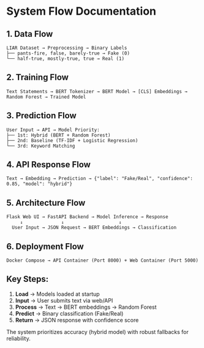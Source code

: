 # System Flow Documentation

## 1. Data Flow
```
LIAR Dataset → Preprocessing → Binary Labels
├── pants-fire, false, barely-true → Fake (0)
└── half-true, mostly-true, true → Real (1)
```

## 2. Training Flow
```
Text Statements → BERT Tokenizer → BERT Model → [CLS] Embeddings → Random Forest → Trained Model
```

## 3. Prediction Flow
```
User Input → API → Model Priority:
├── 1st: Hybrid (BERT + Random Forest)
├── 2nd: Baseline (TF-IDF + Logistic Regression)  
└── 3rd: Keyword Matching
```

## 4. API Response Flow
```
Text → Embedding → Prediction → {"label": "Fake/Real", "confidence": 0.85, "model": "hybrid"}
```

## 5. Architecture Flow
```
Flask Web UI → FastAPI Backend → Model Inference → Response
     ↓              ↓                    ↓
  User Input → JSON Request → BERT Embeddings → Classification
```

## 6. Deployment Flow
```
Docker Compose → API Container (Port 8000) + Web Container (Port 5000)
```

## Key Steps:
1. **Load** → Models loaded at startup
2. **Input** → User submits text via web/API
3. **Process** → Text → BERT embeddings → Random Forest
4. **Predict** → Binary classification (Fake/Real)
5. **Return** → JSON response with confidence score

The system prioritizes accuracy (hybrid model) with robust fallbacks for reliability.